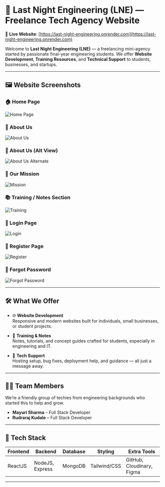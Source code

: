 # 🚀 Last Night Engineering (LNE) — Freelance Tech Agency Website

🔗 **Live Website**: [https://last-night-engineering.onrender.com](https://last-night-engineering.onrender.com)

Welcome to **Last Night Engineering (LNE)** — a freelancing mini-agency started by passionate final-year engineering students. We offer **Website Development**, **Training Resources**, and **Technical Support** to students, businesses, and startups.

---

## 🖼️ Website Screenshots

### 🏠 Home Page
![Home Page](./assets/homeImg.gif)

### 👥 About Us
![About Us](./assets/aboutusImg.png)

### 🧾 About Us (Alt View)
![About Us Alternate](./assets/aboutusImg1.png)

### 🎯 Our Mission
![Mission](./assets/mission.png)

### 📚 Training / Notes Section
![Training](./assets/contact.png)

### 🔐 Login Page
![Login](./assets/loginIn.png)

### 📝 Register Page
![Register](./assets/registerImg.png)

### 🔄 Forgot Password
![Forgot Password](./assets/forgotpassImg.png)

---

## 🛠️ What We Offer

- 🌐 **Website Development**  
  Responsive and modern websites built for individuals, small businesses, or student projects.

- 📘 **Training & Notes**  
  Notes, tutorials, and concept guides crafted for students, especially in engineering and IT.

- 🔧 **Tech Support**  
  Hosting setup, bug fixes, deployment help, and guidance — all just a message away.

---

## 👩‍💻 Team Members

We’re a friendly group of techies from engineering backgrounds who started this to help and grow.

- **Mayuri Sharma** – Full Stack Developer  
- **Rudraraj Kudale** – Full Stack Developer


---

## 🧰 Tech Stack

| Frontend     | Backend         | Database | Styling        | Extra Tools            |
|--------------|------------------|----------|----------------|-------------------------|
| ReactJS      | NodeJS, Express  | MongoDB  | Tailwind/CSS   | GitHub, Cloudinary, Figma |

---


